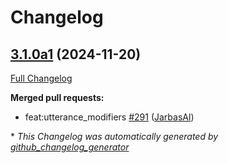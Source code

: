 # Changelog

## [3.1.0a1](https://github.com/OpenVoiceOS/OVOS-workshop/tree/3.1.0a1) (2024-11-20)

[Full Changelog](https://github.com/OpenVoiceOS/OVOS-workshop/compare/3.0.1...3.1.0a1)

**Merged pull requests:**

- feat:utterance\_modifiers [\#291](https://github.com/OpenVoiceOS/OVOS-workshop/pull/291) ([JarbasAl](https://github.com/JarbasAl))



\* *This Changelog was automatically generated by [github_changelog_generator](https://github.com/github-changelog-generator/github-changelog-generator)*
